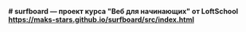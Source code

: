 <b># surfboard — проект курса "Веб для начинающих" от LoftSchool https://maks-stars.github.io/surfboard/src/index.html </b>
